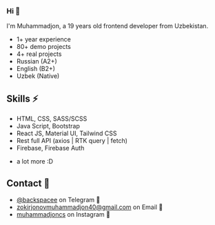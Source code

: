 ### Hi 👋

I'm Muhammadjon, a 19 years old frontend developer from Uzbekistan.

- 1+ year experience
- 80+ demo projects
- 4+ real projects
- Russian (A2+)
- English (B2+)
- Uzbek (Native)

## Skills ⚡

- HTML, CSS, SASS/SCSS
- Java Script, Bootstrap
- React JS, Material UI, Tailwind CSS
- Rest full API (axios | RTK query | fetch)
- Firebase, Firebase Auth

* a lot more :D

## Contact 📲

- [@backspacee](https://t.me/backspacee/) on Telegram 💬
- [zokirjonovmuhammadjon40@gmail.com](https://mail.google.com/) on Email 📧
- [muhammadjoncs](https://www.instagram.com/muhammadjoncs/) on Instagram 📵
